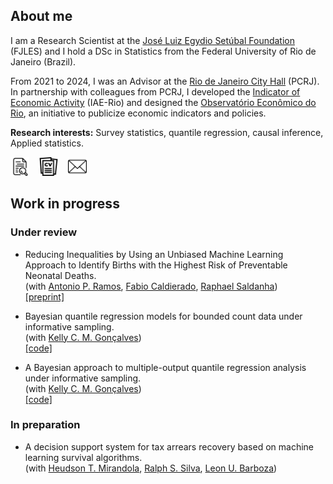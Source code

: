 ## About me

I am a Research Scientist at the [José Luiz Egydio Setúbal Foundation](https://fundacaojles.org.br/en/) (FJLES) and I hold a DSc in Statistics from the Federal University of Rio de Janeiro (Brazil).

From 2021 to 2024, I was an Advisor at the [Rio de Janeiro City Hall](https://prefeitura.rio/) (PCRJ). In partnership with colleagues from PCRJ, I developed the [Indicator of Economic Activity](https://github.com/marcuslavagnole/IAE_Rio) (IAE-Rio) and designed the [Observatório Econômico do Rio](https://observatorioeconomico.rio/), an initiative to publicize economic indicators and policies. <br>

<!--
I hold a BSc in Actuarial Science and an MSc in Statistics from the Federal University of Rio de Janeiro (Brazil). Currently, I am a DSc candidate in Statistics at the same institution. My research interests lie in applying and developing statistical methods for survey data analysis and real-world problems.

My research interests lie in applying and developing statistical methods for survey data analysis and real-world problems.

&nbsp; &nbsp;[<img src="curriculum-vitae.png" width="30" height="30">](https://github.com/marcuslavagnole/marcuslavagnole/blob/main/CV.pdf) &nbsp; &nbsp;[<img src="lattes.png" width="30" height="30">](http://lattes.cnpq.br/5803567335277582) &nbsp; &nbsp;[<img src="linkedin.png" width="30" height="30">](https://linkedin.com/in/marcus-l-nascimento-9b9625304)
-->

**Research interests:** Survey statistics, quantile regression, causal inference, Applied statistics.

[<img src="publications.png" width="30" height="30">](https://github.com/marcuslavagnole/Publications) &nbsp; &nbsp;[<img src="curriculum-vitae.png" width="30" height="30">](https://github.com/marcuslavagnole/marcuslavagnole/blob/main/CV.pdf) &nbsp; &nbsp;[<img src="email.png" width="30" height="30">](mailto:marcus.gerardus@fundacaojles.org.br)

<!--
**marcuslavagnole/marcuslavagnole** is a ✨ _special_ ✨ repository because its `README.md` (this file) appears on your GitHub profile.

Here are some ideas to get you started:

- 🔭 I’m currently working on ...
- 🌱 I’m currently learning ...
- 👯 I’m looking to collaborate on ...
- 🤔 I’m looking for help with ...
- 💬 Ask me about ...
- 📫 How to reach me: ...
- 😄 Pronouns: ...
- ⚡ Fun fact: ...
-->
## Work in progress 

### Under review

- Reducing Inequalities by Using an Unbiased Machine Learning Approach to Identify Births with the Highest Risk of Preventable Neonatal Deaths. <br>
(with [Antonio P. Ramos](https://tomramos.github.io/), [Fabio Caldierado](https://ebape.fgv.br/pessoas/fabio-caldieraro), [Raphael Saldanha](https://rfsaldanha.github.io/)) <br>
[[preprint]](https://www.medrxiv.org/content/10.1101/2024.01.12.24301163v1)

- Bayesian quantile regression models for bounded count data under informative sampling. <br>
(with [Kelly C. M. Gonçalves](https://sites.google.com/dme.ufrj.br/kelly/)) <br>
[[code]](https://github.com/marcuslavagnole/BWQR_Informative_Sampling)

- A Bayesian approach to multiple-output quantile regression analysis under informative sampling. <br>
(with [Kelly C. M. Gonçalves](https://sites.google.com/dme.ufrj.br/kelly/)) <br>
[[code]](https://github.com/marcuslavagnole/EM_BWQR_Informative_Sampling)

### In preparation

<!--
- One pandemic is not like the other: Contrasting COVID-19 against a New Pandemic. <br>
(with [Antonio P. Ramos](https://tomramos.github.io/), [Fabio Caldierado](https://ebape.fgv.br/pessoas/fabio-caldieraro), [Chad Hazlett](https://www.chadhazlett.com/))
-->

- A decision support system for tax arrears recovery based on machine learning survival algorithms. <br>
(with [Heudson T. Mirandola](http://lattes.cnpq.br/3030808069800164), [Ralph S. Silva](https://scholar.google.com.br/citations?user=ZsrRVHYAAAAJ&hl=pt-BR), [Leon U. Barboza](https://github.com/LMBarboza))
